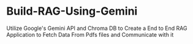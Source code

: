 # Build-RAG-Using-Gemini
Utilize Google's Gemini API and Chroma DB to Create a End to End RAG Application to Fetch Data From Pdfs files and Communicate with it
    
    
      
